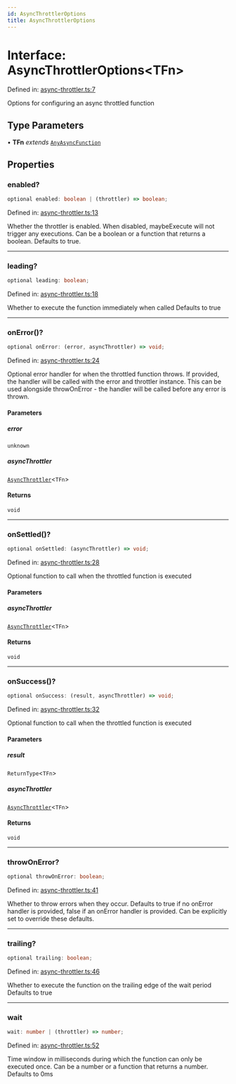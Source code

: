 ```yaml
---
id: AsyncThrottlerOptions
title: AsyncThrottlerOptions
---
```


<!-- DO NOT EDIT: this page is autogenerated from the type comments -->

# Interface: AsyncThrottlerOptions\<TFn\>

Defined in: [async-throttler.ts:7](https://github.com/tanstack/pacer/blob/main/packages/pacer/src/async-throttler.ts#L7)

Options for configuring an async throttled function

## Type Parameters

• **TFn** *extends* [`AnyAsyncFunction`](../../type-aliases/anyasyncfunction.md)

## Properties

### enabled?

```ts
optional enabled: boolean | (throttler) => boolean;
```

Defined in: [async-throttler.ts:13](https://github.com/tanstack/pacer/blob/main/packages/pacer/src/async-throttler.ts#L13)

Whether the throttler is enabled. When disabled, maybeExecute will not trigger any executions.
Can be a boolean or a function that returns a boolean.
Defaults to true.

***

### leading?

```ts
optional leading: boolean;
```

Defined in: [async-throttler.ts:18](https://github.com/tanstack/pacer/blob/main/packages/pacer/src/async-throttler.ts#L18)

Whether to execute the function immediately when called
Defaults to true

***

### onError()?

```ts
optional onError: (error, asyncThrottler) => void;
```

Defined in: [async-throttler.ts:24](https://github.com/tanstack/pacer/blob/main/packages/pacer/src/async-throttler.ts#L24)

Optional error handler for when the throttled function throws.
If provided, the handler will be called with the error and throttler instance.
This can be used alongside throwOnError - the handler will be called before any error is thrown.

#### Parameters

##### error

`unknown`

##### asyncThrottler

[`AsyncThrottler`](../../classes/asyncthrottler.md)\<`TFn`\>

#### Returns

`void`

***

### onSettled()?

```ts
optional onSettled: (asyncThrottler) => void;
```

Defined in: [async-throttler.ts:28](https://github.com/tanstack/pacer/blob/main/packages/pacer/src/async-throttler.ts#L28)

Optional function to call when the throttled function is executed

#### Parameters

##### asyncThrottler

[`AsyncThrottler`](../../classes/asyncthrottler.md)\<`TFn`\>

#### Returns

`void`

***

### onSuccess()?

```ts
optional onSuccess: (result, asyncThrottler) => void;
```

Defined in: [async-throttler.ts:32](https://github.com/tanstack/pacer/blob/main/packages/pacer/src/async-throttler.ts#L32)

Optional function to call when the throttled function is executed

#### Parameters

##### result

`ReturnType`\<`TFn`\>

##### asyncThrottler

[`AsyncThrottler`](../../classes/asyncthrottler.md)\<`TFn`\>

#### Returns

`void`

***

### throwOnError?

```ts
optional throwOnError: boolean;
```

Defined in: [async-throttler.ts:41](https://github.com/tanstack/pacer/blob/main/packages/pacer/src/async-throttler.ts#L41)

Whether to throw errors when they occur.
Defaults to true if no onError handler is provided, false if an onError handler is provided.
Can be explicitly set to override these defaults.

***

### trailing?

```ts
optional trailing: boolean;
```

Defined in: [async-throttler.ts:46](https://github.com/tanstack/pacer/blob/main/packages/pacer/src/async-throttler.ts#L46)

Whether to execute the function on the trailing edge of the wait period
Defaults to true

***

### wait

```ts
wait: number | (throttler) => number;
```

Defined in: [async-throttler.ts:52](https://github.com/tanstack/pacer/blob/main/packages/pacer/src/async-throttler.ts#L52)

Time window in milliseconds during which the function can only be executed once.
Can be a number or a function that returns a number.
Defaults to 0ms

